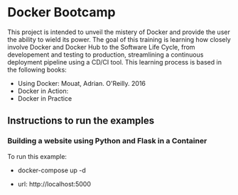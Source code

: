 # Docker Bootcamp

This project is intended to unveil the mistery of Docker and provide the user the ability to wield its power. The goal of this training is learning how closely involve Docker and Docker Hub to the Software Life Cycle, from developement and testing to production, streamlining a continuous deployment pipeline using a CD/CI tool. This learning process is based in the following books:

- Using Docker: Mouat, Adrian. O'Reilly. 2016
- Docker in Action:
- Docker in Practice

## Instructions to run the examples

### Building a website using Python and Flask in a Container

To run this example:

- docker-compose up -d

- url: http://localhost:5000
